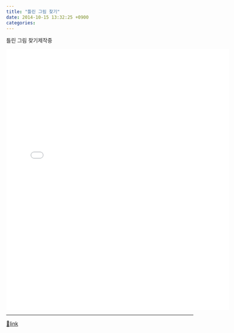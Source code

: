 ```yaml
---
title: "틀린 그림 찾기"
date: 2014-10-15 13:32:25 +0900
categories: 
---
```

  

틀린 그림 찾기제작중  
  
<iframe frameborder="0" height="700" src="/game/spotTheDifference/" style="border-width: 0px;margin:0 auto " width="600"></iframe>  
  




  ***
[🔗link](http://www.mins01.com/mh/tech/read/901)
